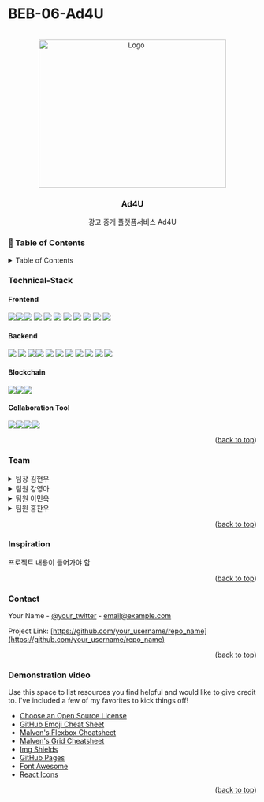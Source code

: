 # BEB-06-Ad4U


<!-- PROJECT LOGO -->
<br />
<div align="center">
    <img src="https://user-images.githubusercontent.com/72719325/205561063-d6c54654-31c1-4319-8bc1-4d5add334130.png" alt="Logo" width="380" height="300">
  </a>

  <h3 align="center">Ad4U</h3>

  <p align="center">
    광고 중개 플랫폼서비스 Ad4U
    <br />
  </p>
</div>

<!-- Table of Contents -->
### :notebook_with_decorative_cover: Table of Contents
<!-- Improved compatibility of back to top link: See: https://github.com/othneildrew/Best-README-Template/pull/73 -->
<a name="readme-top"></a>
<!--
*** Thanks for checking out the Best-README-Template. If you have a suggestion
*** that would make this better, please fork the repo and create a pull request
*** or simply open an issue with the tag "enhancement".
*** Don't forget to give the project a star!
*** Thanks again! Now go create something AMAZING! :D
-->

<!-- TABLE OF CONTENTS -->
<details>
  <summary>Table of Contents</summary>
  <ol>
    <li><a href="#Technical-Stack">Technical-Stack</a></li>
    <li><a href="#team">Team</a></li>
    <li><a href="#Inspiration">Inspiration</a></li>
    <li><a href="#contact">Contact</a></li>
     <li><a href="#Demonstration video">Demonstration video</a></li>
      <details>
          <summary>UI</summary>
        <ul>
         <li><a href="#Preview">메인페이지</a></li>
         <li><a href="#Preview">광고 조회 및 검색</a></li>
         <li><a href="#Preview">회원가입 및 로그인</a></li>
        </ul>
        </details>
      <details>
          <summary>Contract</summary>
        <ul>
         <li><a href="#Preview">광고주) 광고 업로드, 삭제 및 제안</a></li>
         <li><a href="#Preview">크리에이터) 광고 지원, 취소</a></li>
         <li><a href="#Preview">광고주) 계약 생성</a></li>
         <li><a href="#Preview">크리에이터) 계약 참여 서명</a></li>
         <li><a href="#Preview">광고주) 계약서 작성</a></li>
         <li><a href="#Preview">광고주, 크리에이터) 확인 or 파기 => 계약 완료</a></li>
        </ul>
        </details>
  </ol>
</details>





### Technical-Stack
#### Frontend <br />

<img src="https://img.shields.io/badge/css-1572B6?style=for-the-badge&logo=css3&logoColor=white"><img src="https://img.shields.io/badge/javascript-F7DF1E?style=for-the-badge&logo=javascript&logoColor=black"><img src="https://img.shields.io/badge/node.js-339933?style=for-the-badge&logo=Node.js&logoColor=white">
<img src="https://img.shields.io/badge/React-61DAFB?style=for-the-badge&logo=React&logoColor=black"> 
<img src="https://img.shields.io/badge/React Router DOM-CA4245?style=for-the-badge&logo=reactrouter&logoColor=white">
<img src="https://img.shields.io/badge/axios-5A29E4?style=for-the-badge&logo=axios&logoColor=white">
<img src="https://img.shields.io/badge/Bootstrap-7952B3?style=for-the-badge&logo=Bootstrap&logoColor=white">
<img src="https://img.shields.io/badge/aws s3-569A31?style=for-the-badge&logo=amazons3&logoColor=black">
<img src="https://img.shields.io/badge/ipfs http client-65C2CB?style=for-the-badge&logo=ipfs&logoColor=white">
<img src="https://img.shields.io/badge/Web3.js-F16822?style=for-the-badge&logo=Web3.js&logoColor=white">
<img src="https://img.shields.io/badge/env-ECD53F?style=for-the-badge&logo=.env&logoColor=black">

#### Backend <br />

<img src="https://img.shields.io/badge/javascript-F7DF1E?style=for-the-badge&logo=javascript&logoColor=black"> <img src="https://img.shields.io/badge/node.js-339933?style=for-the-badge&logo=Node.js&logoColor=white"> <img src="https://img.shields.io/badge/Express-000000?style=for-the-badge&logo=Express&logoColor=white"><img src="https://img.shields.io/badge/MySQL2-4479A1?style=for-the-badge&logo=MySQL&logoColor=white">
<img src="https://img.shields.io/badge/Sequelize-52B0E7?style=for-the-badge&logo=Sequelize&logoColor=white">
<img src="https://img.shields.io/badge/Sequelize_cli-52B0E7?style=for-the-badge&logo=Sequelize&logoColor=white">
<img src="https://img.shields.io/badge/Sequelize_auto-52B0E7?style=for-the-badge&logo=Sequelize&logoColor=white">
<img src="https://img.shields.io/badge/axios-5A29E4?style=for-the-badge&logo=axios&logoColor=white">
<img src="https://img.shields.io/badge/env-ECD53F?style=for-the-badge&logo=.env&logoColor=black">
<img src="https://img.shields.io/badge/aws rds-527FFF?style=for-the-badge&logo=amazonrds&logoColor=black">
<img src="https://img.shields.io/badge/Google API-FF0000?style=for-the-badge&logo=YouTube&logoColor=black">


#### Blockchain <br />
<img src="https://img.shields.io/badge/ipfs-65C2CB?style=for-the-badge&logo=ipfs&logoColor=white"><img src="https://img.shields.io/badge/solidity-363636?style=for-the-badge&logo=solidity&logoColor=black"><img src="https://img.shields.io/badge/ethereum-3C3C3D?style=for-the-badge&logo=ethereum&logoColor=black">


#### Collaboration Tool <br />
<img src="https://img.shields.io/badge/Notion-000000?style=for-the-badge&logo=notion&logoColor=white"><img src="https://img.shields.io/badge/Figma-F24E1E?style=for-the-badge&logo=figma&logoColor=white"><img src="https://img.shields.io/badge/Discord-5865F2?style=for-the-badge&logo=discord&logoColor=white"><img src="https://img.shields.io/badge/github-181717?style=for-the-badge&logo=github&logoColor=white">



<p align="right">(<a href="#readme-top">back to top</a>)</p>

<!-- Team -->
### Team

<details>
  <summary>팀장 김현우</summary>
  <ul>
      :star:
      <a>Project Management</a>
      <ul>
        <li><a>프로젝트 계약 WorkFlow 기획</a></li>
        <li><a>DB Table 설계</a></li>
      </ul>
      :star:
      <a>Frontend</a>
      <ul>
          <li><a>Web3 API 작성</a></li>
          <li><a>Aws S3 구축 및 API 작성</a></li>
          <li><a>Infura IPFS API 작성</a></li>
          <li><a>광고 업로드 기능 구현</a></li>
          <li><a>계약서 작성 및 다운로드 기능 구현</a></li>
          <ul>
            <li><a>계약서 작성 : 계약서 다운로드(복사본), 암호화, IPFS 업로드 및 getTokenURI ⇒ 다중 서명 지갑에 Tx 등록 및 SBT 발행</a></li>
            <li><a>계약서 다운로드 : SBT 컨트랙트 접근 및 해당 계약에 대한 getTokenURI ⇒ IPFS 접근 후 파일 복호화 및 다운로드</a></li>
          </ul>
          <li><a>광고 상세페이지 보완</a></li>
      </ul>
      :star:
      <a>Smart Contract</a>
      <ul>
        <li><a>Smart Contract : 다중 서명, SBT(계약 증명) 발행 코드 등 전체 코드 작성 및 배포</a></li>
      </ul>
  </ul>
</details>
<details>
  <summary>팀원 강영아</summary>
  <ul>
      :star:
      <a>Project Management</a>
      <ul>
        <li><a>프로젝트 Frontend WorkFlow 기획</a></li>
        <li><a>프로젝트 API & Frontent WireFrame 기획</a></li>
      </ul>
      :star:
      <a>Frontend</a>
      <ul>
          <li><a>Main page 작성 및 기능구현</a></li>
          <li><a>Nav 작성 및 기능구현</a></li>
          <li><a>List page 작성</a></li>
          <li><a>기업 detail page 작성 및 기능 구현</a></li>
          <li><a>Youtube API 활용하여 크리에이터 detail부분에 크리에이터가 유튜브에 올린 영상 보여주기 구현</a></li>
          <li><a>광고 detail 부분 광고 지원하기, 취소하기 기능 구현</a></li>
          <li><a>로딩페이지 구현</a></li>
      </ul>

  </ul>
</details>
<details>
  <summary>팀원 이민욱</summary>
  <ul>
      :star:
      <a>Project Management</a>
      <ul>
        <li><a>프로젝트 Frontend WorkFlow 기획</a></li>
        <li><a>프로젝트 API & Frontent WireFrame 기획</a></li>
      </ul>
      :star:
      <a>Frontend</a>
      <ul>
          <li><a>Frontend API 작성</a></li>
          <li><a>로그인, 로그아웃, 회원가입 페이지 작성 및 기능구현</a></li>
          <ul>
            <li><a>Google OAuth Autorization Code를 server에 전송</a></li>
          </ul>
          <li><a>Local Storage에 로그인정보를 저장하여 session유지</a></li>
          <li><a>광고, 광고주, 크리에이터 검색기능 구현</a></li>
          <li><a>광고 제안하기, 제안받기 기능구현</a></li>
          <li><a>광고주, 크리에이터 마이페이지 작성 및 기능구현</a></li>
          <li><a>마이페이지 진행상태별 필터링 기능구현, 컴포넌트 작성</a></li>
          <li><a>contract confirm flow 개선(confirm check 기능)</a></li>
      </ul>
  </ul>
</details>
<details>
  <summary>팀원 홍찬우</summary>
  <ul>
      :star:
      <a>Project Management</a>
      <ul>
        <li><a>백엔드 WorkFlow 기획</a></li>
        <li><a>컨트랙트 WorkFlow 기획</a></li>
        <li><a>server API 설계, 문서 작성</a></li>
        <li><a>DB Table 설계</a></li>
      </ul>
      :star:
      <a>Backend</a>
      <ul>
          <li><a>AWS RDS 구축</a></li>
          <li><a>sequalize ORM를 활용하여 DB와 서버 연동</a></li>
          <li><a>미들웨어 구현(사용자 인증)</a></li>
          <li><a>user API 구현</a></li>
          <ul>
              <li><a>google API 활용하여 회원가입 및 로그인 API 구현</a></li>
              <li><a>JWT 토큰 인증 방식 구현</a></li>
              <li><a>mypage, refresh api 구현<a><li>
          </ul>
          <li><a>Client, Supplier, Advertisement 페이지별 API 구현</a></li>
          <ul>
             <li><a>main, list, detail, create, delete 등 </a></li>
          </ul>
          <li><a>계약에 대한 서버 API 구현</a></li>
           <ul>
             <li><a>apply, cancel, conference, contract, complete 등 </a></li>
          </ul>
      </ul>
  </ul>
</details>

<p align="right">(<a href="#readme-top">back to top</a>)</p>


      
<!-- ABOUT THE PROJECT -->
### Inspiration

프로젝트 내용이 들어가야 함

<p align="right">(<a href="#readme-top">back to top</a>)</p>


<!-- CONTACT -->
### Contact

Your Name - [@your_twitter](https://twitter.com/your_username) - email@example.com

Project Link: [https://github.com/your_username/repo_name](https://github.com/your_username/repo_name)

<p align="right">(<a href="#readme-top">back to top</a>)</p>



<!-- Demonstration video -->
### Demonstration video

Use this space to list resources you find helpful and would like to give credit to. I've included a few of my favorites to kick things off!

* [Choose an Open Source License](https://choosealicense.com)
* [GitHub Emoji Cheat Sheet](https://www.webpagefx.com/tools/emoji-cheat-sheet)
* [Malven's Flexbox Cheatsheet](https://flexbox.malven.co/)
* [Malven's Grid Cheatsheet](https://grid.malven.co/)
* [Img Shields](https://shields.io)
* [GitHub Pages](https://pages.github.com)
* [Font Awesome](https://fontawesome.com)
* [React Icons](https://react-icons.github.io/react-icons/search)

<p align="right">(<a href="#readme-top">back to top</a>)</p>
